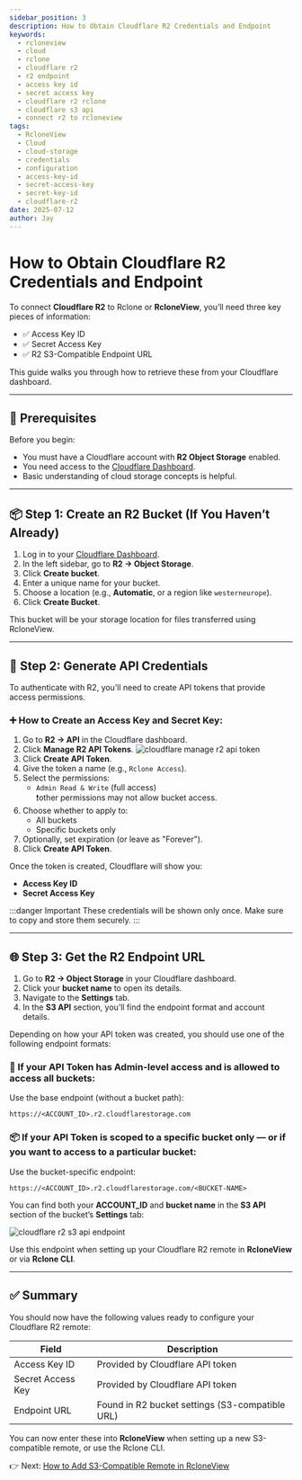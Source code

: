 ```yaml
---
sidebar_position: 3
description: How to Obtain Cloudflare R2 Credentials and Endpoint
keywords:
  - rcloneview
  - cloud
  - rclone
  - cloudflare r2
  - r2 endpoint
  - access key id
  - secret access key
  - cloudflare r2 rclone
  - cloudflare s3 api
  - connect r2 to rcloneview
tags:
  - RcloneView
  - Cloud
  - cloud-storage
  - credentials
  - configuration
  - access-key-id
  - secret-access-key
  - secret-key-id
  - cloudflare-r2
date: 2025-07-12
author: Jay
---
```

# How to Obtain Cloudflare R2 Credentials and Endpoint

To connect **Cloudflare R2** to Rclone or **RcloneView**, you’ll need three key pieces of information:

- ✅ Access Key ID  
- ✅ Secret Access Key  
- ✅ R2 S3-Compatible Endpoint URL  

This guide walks you through how to retrieve these from your Cloudflare dashboard.

---

## 🧰 Prerequisites

Before you begin:

- You must have a Cloudflare account with **R2 Object Storage** enabled.
- You need access to the [Cloudflare Dashboard](https://dash.cloudflare.com).
- Basic understanding of cloud storage concepts is helpful.

---

## 📦 Step 1: Create an R2 Bucket (If You Haven’t Already)

1. Log in to your [Cloudflare Dashboard](https://dash.cloudflare.com).
2. In the left sidebar, go to **R2 → Object Storage**.
3. Click **Create bucket**.
4. Enter a unique name for your bucket.
5. Choose a location (e.g., **Automatic**, or a region like `westerneurope`).
6. Click **Create Bucket**.

This bucket will be your storage location for files transferred using RcloneView.

---

## 🔐 Step 2: Generate API Credentials

To authenticate with R2, you’ll need to create API tokens that provide access permissions.

### ➕ How to Create an Access Key and Secret Key:

1. Go to **R2 → API** in the Cloudflare dashboard.
2. Click **Manage R2 API Tokens**.
   <img src="/support/images/en/howto/cloud-storage-setting/cloudflare-manage-r2-api-token.png" alt="cloudflare manage r2 api token" class="img-medium img-center" />
3. Click **Create API Token**.
4. Give the token a name (e.g., `Rclone Access`).
5. Select the permissions:
   - `Admin Read & Write` (full access)  
	❗other permissions may not allow bucket access.
1. Choose whether to apply to:
   - All buckets
   - Specific buckets only
7. Optionally, set expiration (or leave as "Forever").
8. Click **Create API Token**.

Once the token is created, Cloudflare will show you:

- **Access Key ID**
- **Secret Access Key**

:::danger Important
These credentials will be shown only once. Make sure to copy and store them securely.
:::

---

## **🌐 Step 3: Get the R2 Endpoint URL**

1. Go to **R2 → Object Storage** in your Cloudflare dashboard.  
2. Click your **bucket name** to open its details.  
3. Navigate to the **Settings** tab.  
4. In the **S3 API** section, you’ll find the endpoint format and account details.    
    
Depending on how your API token was created, you should use one of the following endpoint formats:

 ### 🔐 If your API Token has Admin-level access and is allowed to access all buckets:

Use the base endpoint (without a bucket path):

```
https://<ACCOUNT_ID>.r2.cloudflarestorage.com
```

### 📦 If your API Token is scoped to a specific bucket only — or if you want to access to a particular bucket:

Use the bucket-specific endpoint:

```
https://<ACCOUNT_ID>.r2.cloudflarestorage.com/<BUCKET-NAME>
```

You can find both your **ACCOUNT_ID** and **bucket name** in the **S3 API** section of the bucket’s **Settings** tab:

<img src="/support/images/en/howto/cloud-storage-setting/cloudflare-r2-s3-api-endpoint.png" alt="cloudflare r2 s3 api endpoint" class="img-medium img-center" />

Use this endpoint when setting up your Cloudflare R2 remote in **RcloneView** or via **Rclone CLI**.

---
   
## ✅ Summary

You should now have the following values ready to configure your Cloudflare R2 remote:

| Field             | Description                                      |
|------------------|--------------------------------------------------|
| Access Key ID     | Provided by Cloudflare API token                |
| Secret Access Key | Provided by Cloudflare API token                |
| Endpoint URL      | Found in R2 bucket settings (S3-compatible URL) |

You can now enter these into **RcloneView** when setting up a new S3-compatible remote, or use the Rclone CLI.

👉 Next: [How to Add S3-Compatible Remote in RcloneView](/support/howto/remote-storage-connection-settings/s3)
